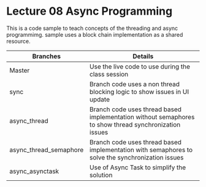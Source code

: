 # Lecture 08 Async Programming

This is a code sample to teach concepts of the threading and async programmimg. sample uses a block chain implementation as a shared resource.


|Branches|Details|
|-------|--------|
|Master| Use the live code to use during the class session|
|sync| Branch code uses a non thread blocking logic to show issues in UI update|
|async_thread| Branch code uses thread based implementation without semaphores to show thread synchronization issues|
|async_thread_semaphore| Branch code uses thread based implementation with semaphores to solve the synchronization issues|
|async_asynctask|Use of Async Task to simplify the solution|

